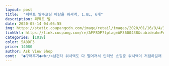 ```yaml
---
layout: post 
title:  "퍼펙트 발수코팅 에탄올 워셔액, 1.8L, 6개" 
description: 퍼펙트 발 ..
date: 2020-05-14 04:05:55 
img: https://static.coupangcdn.com/image/retail/images/2020/01/16/9/4/36426f6d-cbec-484c-8cde-99900b7fbdff.jpg 
linkUrl: https://link.coupang.com/re/AFFSDP?lptag=AF3600438&subid=ahnPublicAsk&pageKey=1555992520&itemId=2661209174&vendorItemId=70176658921&traceid=V0-113-01b9d46a4f0c8878 
categories: [1018] 
color: 5A8DF3 
price: 14080 
author: Ask View Shop 
cont:  "●구매후기●<br/>남편차 워셔액도 다 떨어져서 인터넷 쇼핑중 워셔액이 저렴하길래 구입 해거든요 1박스에 6개 들어 있어서<br/>발수코팅 겸용이라 비오는날 유리창에 비 쏟아부어도<br/>앞 잘보일 것 같아 기대됩니당^^<br/>에탄올로 만든 워셔액이어야 안전하대서 구매했어요.<br/><br/>우선 여는캡이 어린이보호안심캡이라 맘에 들어요 아이 키우는집이라 이게 젤 먼저 눈에 들어왔구요 코나타는데 두통 넣으니 되네요 발수코팅 기능도 있고 세정력도 좋아 앞유리가 깨끗하고 넘 좋아요비오는날도 넘 좋았어요<br/>우선 차 앞유리를 닦는데 발수코팅 에탄올이라 유리가 잘 닦이고 다른 워셔액에 비해 향도 좋더라구요 그리고<br/>일반 에탄올 워셔액만 써봤지 발수코팅 워셔액은 처음 써봅니다<br/>좋아요^^<br/>집에 차가 3대나 있는 집은 한박스 다 쓰더라구요<br/>특히 비오는날 와이퍼 움직여도 앞이 더러우면 잘 안보이는데 이건 너무 잘보여서 좋아요<br/>향도 은은하고 용량도 대박 넉넉해서 팍팍 써도 될듯해서 즐겁네요^^<br/>" 
---
```

